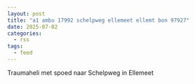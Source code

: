 ```yaml
---
layout: post
title: "a1 ambu 17992 schelpweg ellemeet ellemt bon 97927"
date: 2025-07-02
categories: 
  - rss
tags: 
  - feed
---
```


Traumaheli met spoed naar Schelpweg in Ellemeet

